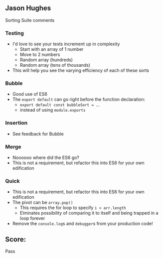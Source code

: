 ## Jason Hughes
Sorting Suite comments

### Testing
* I'd love to see your tests increment up in complexity
    - Start with an array of 1 number
    - Move to 2 numbers
    - Random array (hundreds)
    - Random array (tens of thousands)
* This will help you see the varying efficiency of each of these sorts

### Bubble
* Good use of ES6
* The `export default` can go right before the function declaration:
    - `export default const bubbleSort = `...
    - instead of using `module.exports`

### Insertion
* See feedback for Bubble

### Merge
* Noooooo where did the ES6 go?
* This is not a requirement, but refactor this into ES6 for your own edification

### Quick
* This is not a requirement, but refactor this into ES6 for your own edification
* The pivot can be `array.pop()`
    - This requires the for loop to specify `i < arr.length`
    - Elminates possibility of comparing it to itself and being trapped in a loop forever
* Remove the `console.log`s and `debugger`s from your production code!

## Score:
Pass
